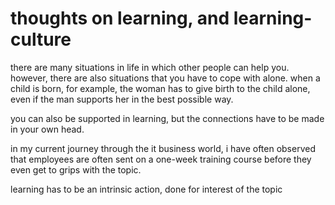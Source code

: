 # thoughts on learning, and learning-culture

there are many situations in life in which other people can help you. however,
there are also situations that you have to cope with alone. when a child is
born, for example, the woman has to give birth to the child alone, even if the
man supports her in the best possible way.

you can also be supported in learning, but the connections have to be made in
your own head.

in my current journey through the it business world, i have often observed that
employees are often sent on a one-week training course before they even
get to grips with the topic. 

learning has to be an intrinsic action, done for interest of the topic
